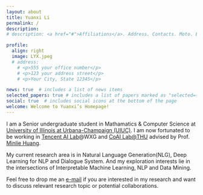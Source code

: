 ```yaml
---
layout: about
title: Yuanxi Li
permalink: /
description: 
# description: <a href="#">Affiliations</a>. Address. Contacts. Moto. Etc.

profile:
  align: right
  image: LYX.jpeg
  # address: 
    # <p>555 your office number</p>
    # <p>123 your address street</p>
    # <p>Your City, State 12345</p>

news: true  # includes a list of news items
selected_papers: true # includes a list of papers marked as "selected={true}"
social: true  # includes social icons at the bottom of the page
welcome: Welcome to Yuanxi’s Homepage!
---
```

I am a Senior undergraduate student in Mathamatics & Computer Science at <a href="https://illinois.edu/">University of Illinois at Urbana-Champaign (UIUC)</a>. I am now fortunated to be working in <a href="https://ai.tencent.com/">Tencent AI Lab</a>@WXG and <a href="http://coai.cs.tsinghua.edu.cn/">CoAI Lab@THU</a> advised by Prof. <a href="http://coai.cs.tsinghua.edu.cn/hml">Minlie Huang</a>.

My current research area is in Natural Language Generation(NLG), Deep Learning for NLP and Dialogue System. 
And my exploration interests lie in the intersections of Interpretable Machine Learning, NLP and Data Mining.

Feel free to drop me an <a href="mailto:{{ site.email | encode_email }}">e-mail</a> if you are interested in my research and want to discuss relevant research topic or potential collaborations.

<!-- Write your biography here. Tell the world about yourself. Link to your favorite [subreddit](http://reddit.com){:target="\_blank"}. You can put a picture in, too. The code is already in, just name your picture `prof_pic.jpg` and put it in the `img/` folder.

Put your address / P.O. box / other info right below your picture. You can also disable any these elements by editing `profile` property of the YAML header of your `_pages/about.md`. Edit `_bibliography/papers.bib` and Jekyll will render your [publications page](/al-folio/publications/) automatically.

Link to your social media connections, too. This theme is set up to use [Font Awesome icons](http://fortawesome.github.io/Font-Awesome/){:target="\_blank"} and [Academicons](https://jpswalsh.github.io/academicons/){:target="\_blank"}, like the ones below. Add your Facebook, Twitter, LinkedIn, Google Scholar, or just disable all of them. -->
